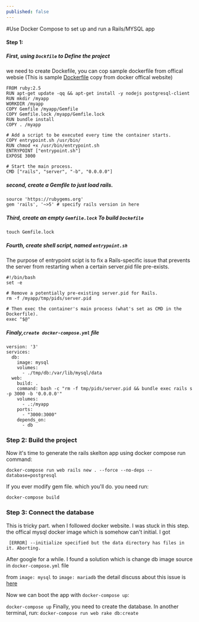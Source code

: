 ```yaml
---
published: false
---
```

#Use Docker Compose to set up and run a Rails/MYSQL app
#### Step 1: 
##### First, using `Dockfile` to Define the project
we need to create Dockefile, you can cop sample 
dockerfile from offical websie
(This is sample [Dockerfile](https://docs.docker.com/compose/rails/) copy from docker offical website)

```
FROM ruby:2.5
RUN apt-get update -qq && apt-get install -y nodejs postgresql-client
RUN mkdir /myapp
WORKDIR /myapp
COPY Gemfile /myapp/Gemfile
COPY Gemfile.lock /myapp/Gemfile.lock
RUN bundle install
COPY . /myapp

# Add a script to be executed every time the container starts.
COPY entrypoint.sh /usr/bin/
RUN chmod +x /usr/bin/entrypoint.sh
ENTRYPOINT ["entrypoint.sh"]
EXPOSE 3000

# Start the main process.
CMD ["rails", "server", "-b", "0.0.0.0"]
```
##### second, create a Gemfile to just load rails. 

```
source 'https://rubygems.org'
gem 'rails', '~>5' # specify rails version in here

```
##### Third, create an empty `Gemfile.lock` To build `Dockefile`

 `touch Gemfile.lock`

##### Fourth, create shell script, named  `entrypoint.sh `
The purpose of entrypoint scipt is to fix a Rails-specific issue that prevents the server from restarting when a certain server.pid file pre-exists. 

```
#!/bin/bash
set -e

# Remove a potentially pre-existing server.pid for Rails.
rm -f /myapp/tmp/pids/server.pid

# Then exec the container's main process (what's set as CMD in the Dockerfile).
exec "$@"
```
##### Finaly,`create docker-compose.yml` file 

```
version: '3'
services:
  db:
    image: mysql
    volumes:
      - ./tmp/db:/var/lib/mysql/data
  web:
    build: .
    command: bash -c "rm -f tmp/pids/server.pid && bundle exec rails s -p 3000 -b '0.0.0.0'"
    volumes:
      - .:/myapp
    ports:
      - "3000:3000"
    depends_on:
      - db
```
### Step 2: Build the project
Now it's time to generate the rails skelton app using docker compose run command:

`docker-compose run web rails new . --force --no-deps --database=postgresql`

If you ever modify gem file. which you'll do.
you need run: 

`docker-compose build`
### Step 3: Connect the database
This is tricky part. when I followed docker website. I was stuck in this step. the offical mysql docker image which is somehow can't initial. I got 

` [ERROR] --initialize specified but the data directory has files in it. Aborting.`  

After google for a while. I found a solution which is change db image source in `docker-compose.yml` file

from `image: mysql` to `image: mariadb`
the detail discuss about this issue is [here](https://github.com/docker-library/mysql/issues/69)

Now we can boot the app with `docker-compose up`:

`docker-compose up`
Finally, you need to create the database. In another terminal, run:
`docker-compose run web rake db:create`
 
 


